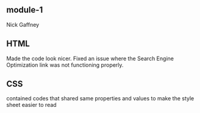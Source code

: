 ## module-1
Nick Gaffney

## HTML
Made the code look nicer. Fixed an issue where the Search Engine Optimization link was not functioning properly.

## CSS
contained codes that shared same properties and values to make the style sheet easier to read
